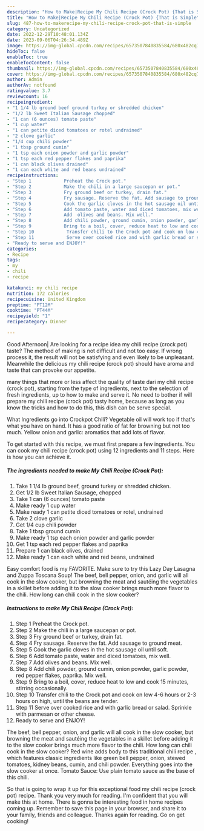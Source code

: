```yaml
---
description: "How to Make|Recipe My Chili Recipe (Crock Pot) {That is Simple"
title: "How to Make|Recipe My Chili Recipe (Crock Pot) {That is Simple"
slug: 487-how-to-makerecipe-my-chili-recipe-crock-pot-that-is-simple
category: Uncategorized
date: 2022-12-29T10:48:01.134Z
date: 2023-09-06T04:26:34.489Z
image: https://img-global.cpcdn.com/recipes/6573507840835584/680x482cq70/my-chili-recipe-crock-pot-recipe-main-photo.jpg
hideToc: false
enableToc: true
enableTocContent: false
thumbnail: https://img-global.cpcdn.com/recipes/6573507840835584/680x482cq70/my-chili-recipe-crock-pot-recipe-main-photo.jpg
cover: https://img-global.cpcdn.com/recipes/6573507840835584/680x482cq70/my-chili-recipe-crock-pot-recipe-main-photo.jpg
author: Admin
authorAv: notfound
ratingvalue: 3.7
reviewcount: 16
recipeingredient:
- "1 1/4 lb ground beef ground turkey or shredded chicken"
- "1/2 lb Sweet Italian Sausage chopped"
- "1 can (6 ounces) tomato paste"
- "1 cup water"
- "1 can petite diced tomatoes or rotel undrained"
- "2 clove garlic"
- "1/4 cup chili powder"
- "1 tbsp ground cumin"
- "1 tsp each onion powder and garlic powder"
- "1 tsp each red pepper flakes and paprika"
- "1 can black olives drained"
- "1 can each white and red beans undrained"
recipeinstructions:
- "Step 1            Preheat the Crock pot."
- "Step 2            Make the chili in a large saucepan or pot."
- "Step 3            Fry ground beef or turkey, drain fat."
- "Step 4            Fry sausage. Reserve the fat. Add sausage to ground meat."
- "Step 5            Cook the garlic cloves in the hot sausage oil until soft."
- "Step 6            Add tomato paste, water and diced tomatoes, mix well."
- "Step 7            Add  olives and beans. Mix well."
- "Step 8            Add chili powder, ground cumin, onion powder, garlic powder, red pepper flakes, paprika. Mix well."
- "Step 9            Bring to a boil, cover, reduce heat to low and cook 15 minutes, stirring occasionally."
- "Step 10            Transfer chili to the Crock pot and cook on low 4-6 hours or 2-3 hours on high, until the beans are tender."
- "Step 11            Serve over cooked rice and with garlic bread or salad. Sprinkle with parmesan or other cheese."
- "Ready to serve and ENJOY!"
categories:
- Recipe
tags:
- my
- chili
- recipe

katakunci: my chili recipe 
nutrition: 172 calories
recipecuisine: United Kingdom
preptime: "PT12M"
cooktime: "PT44M"
recipeyield: "1"
recipecategory: Dinner

---
```



Good Afternoon| Are looking for a recipe idea my chili recipe (crock pot) taste? The method of making is not difficult and not too easy. If wrong process it, the result will not be satisfying and even likely to be unpleasant. Meanwhile the delicious my chili recipe (crock pot) should have aroma and taste that can provoke our appetite.






many things that more or less affect the quality of taste dari my chili recipe (crock pot), starting from the type of ingredients, next to the selection of fresh ingredients, up to how to make and serve it. No need to bother if will prepare my chili recipe (crock pot) tasty home, because as long as you know the tricks and how to do this, this dish can be serve special.


What Ingredients go into Crockpot Chili? Vegetable oil will work too if that&#39;s what you have on hand. It has a good ratio of fat for browning but not too much. Yellow onion and garlic: aromatics that add lots of flavor.


To get started with this recipe, we must first prepare a few ingredients. You can cook my chili recipe (crock pot) using 12 ingredients and 11 steps. Here is how you can achieve it.

<!--inarticleads1-->

##### The ingredients needed to make My Chili Recipe (Crock Pot):

1. Take 1 1/4 lb ground beef, ground turkey or shredded chicken.
1. Get 1/2 lb Sweet Italian Sausage, chopped
1. Take 1 can (6 ounces) tomato paste
1. Make ready 1 cup water
1. Make ready 1 can petite diced tomatoes or rotel, undrained
1. Take 2 clove garlic
1. Get 1/4 cup chili powder
1. Take 1 tbsp ground cumin
1. Make ready 1 tsp each onion powder and garlic powder
1. Get 1 tsp each red pepper flakes and paprika
1. Prepare 1 can black olives, drained
1. Make ready 1 can each white and red beans, undrained


Easy comfort food is my FAVORITE. Make sure to try this Lazy Day Lasagna and Zuppa Toscana Soup! The beef, bell pepper, onion, and garlic will all cook in the slow cooker, but browning the meat and sautéing the vegetables in a skillet before adding it to the slow cooker brings much more flavor to the chili. How long can chili cook in the slow cooker? 

<!--inarticleads2-->

##### Instructions to make My Chili Recipe (Crock Pot):

1. Step 1            Preheat the Crock pot.
1. Step 2            Make the chili in a large saucepan or pot.
1. Step 3            Fry ground beef or turkey, drain fat.
1. Step 4            Fry sausage. Reserve the fat. Add sausage to ground meat.
1. Step 5            Cook the garlic cloves in the hot sausage oil until soft.
1. Step 6            Add tomato paste, water and diced tomatoes, mix well.
1. Step 7            Add  olives and beans. Mix well.
1. Step 8            Add chili powder, ground cumin, onion powder, garlic powder, red pepper flakes, paprika. Mix well.
1. Step 9            Bring to a boil, cover, reduce heat to low and cook 15 minutes, stirring occasionally.
1. Step 10            Transfer chili to the Crock pot and cook on low 4-6 hours or 2-3 hours on high, until the beans are tender.
1. Step 11            Serve over cooked rice and with garlic bread or salad. Sprinkle with parmesan or other cheese.
1. Ready to serve and ENJOY!

The beef, bell pepper, onion, and garlic will all cook in the slow cooker, but browning the meat and sautéing the vegetables in a skillet before adding it to the slow cooker brings much more flavor to the chili. How long can chili cook in the slow cooker? Red wine adds body to this traditional chili recipe , which features classic ingredients like green bell pepper, onion, stewed tomatoes, kidney beans, cumin, and chili powder. Everything goes into the slow cooker at once. Tomato Sauce: Use plain tomato sauce as the base of this chili. 

So that is going to wrap it up for this exceptional food my chili recipe (crock pot) recipe. Thank you very much for reading. I'm confident that you will make this at home. There is gonna be interesting food in home recipes coming up. Remember to save this page in your browser, and share it to your family, friends and colleague. Thanks again for reading. Go on get cooking!
